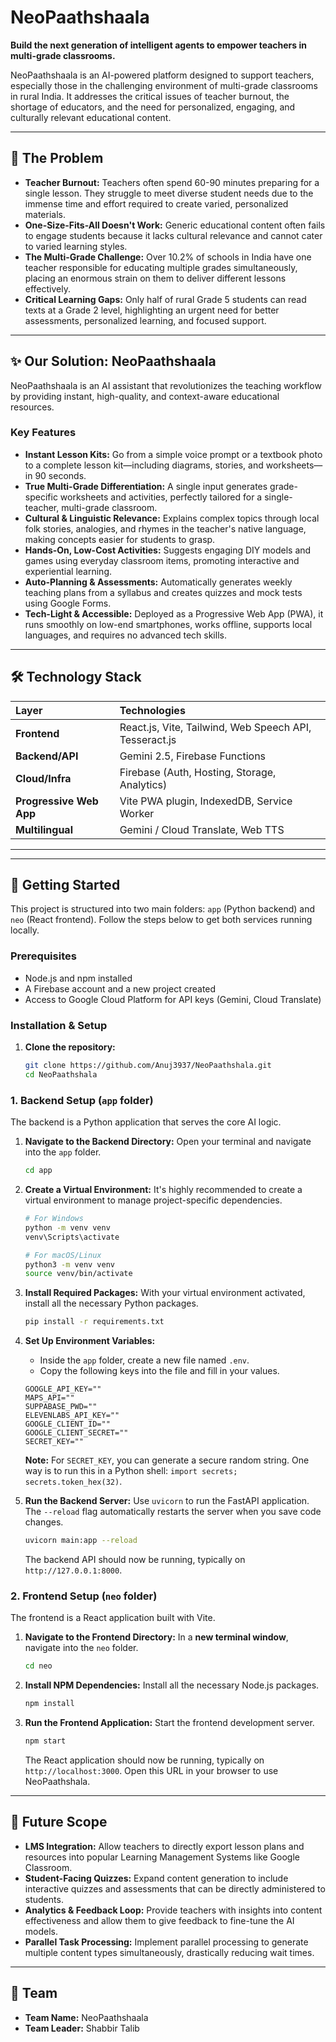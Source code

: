 # NeoPaathshaala

**Build the next generation of intelligent agents to empower teachers in multi-grade classrooms.**

NeoPaathshaala is an AI-powered platform designed to support teachers, especially those in the challenging environment of multi-grade classrooms in rural India. It addresses the critical issues of teacher burnout, the shortage of educators, and the need for personalized, engaging, and culturally relevant educational content.

---

## 🧐 The Problem

* **Teacher Burnout:** Teachers often spend 60-90 minutes preparing for a single lesson. They struggle to meet diverse student needs due to the immense time and effort required to create varied, personalized materials.
* **One-Size-Fits-All Doesn't Work:** Generic educational content often fails to engage students because it lacks cultural relevance and cannot cater to varied learning styles.
* **The Multi-Grade Challenge:** Over 10.2% of schools in India have one teacher responsible for educating multiple grades simultaneously, placing an enormous strain on them to deliver different lessons effectively.
* **Critical Learning Gaps:** Only half of rural Grade 5 students can read texts at a Grade 2 level, highlighting an urgent need for better assessments, personalized learning, and focused support.

---

## ✨ Our Solution: NeoPaathshaala

NeoPaathshaala is an AI assistant that revolutionizes the teaching workflow by providing instant, high-quality, and context-aware educational resources.

### Key Features

* **Instant Lesson Kits:** Go from a simple voice prompt or a textbook photo to a complete lesson kit—including diagrams, stories, and worksheets—in 90 seconds.
* **True Multi-Grade Differentiation:** A single input generates grade-specific worksheets and activities, perfectly tailored for a single-teacher, multi-grade classroom.
* **Cultural & Linguistic Relevance:** Explains complex topics through local folk stories, analogies, and rhymes in the teacher's native language, making concepts easier for students to grasp.
* **Hands-On, Low-Cost Activities:** Suggests engaging DIY models and games using everyday classroom items, promoting interactive and experiential learning.
* **Auto-Planning & Assessments:** Automatically generates weekly teaching plans from a syllabus and creates quizzes and mock tests using Google Forms.
* **Tech-Light & Accessible:** Deployed as a Progressive Web App (PWA), it runs smoothly on low-end smartphones, works offline, supports local languages, and requires no advanced tech skills.

---

## 🛠️ Technology Stack

| Layer                | Technologies                                      |
| :------------------- | :------------------------------------------------ |
| **Frontend** | React.js, Vite, Tailwind, Web Speech API, Tesseract.js |
| **Backend/API** | Gemini 2.5, Firebase Functions                     |
| **Cloud/Infra** | Firebase (Auth, Hosting, Storage, Analytics)      |
| **Progressive Web App** | Vite PWA plugin, IndexedDB, Service Worker        |
| **Multilingual** | Gemini / Cloud Translate, Web TTS                 |

---



---

## 🚀 Getting Started

This project is structured into two main folders: `app` (Python backend) and `neo` (React frontend). Follow the steps below to get both services running locally.
### Prerequisites

* Node.js and npm installed
* A Firebase account and a new project created
* Access to Google Cloud Platform for API keys (Gemini, Cloud Translate)

### Installation & Setup

1.  **Clone the repository:**
    ```sh
    git clone https://github.com/Anuj3937/NeoPaathshala.git
    cd NeoPaathshala
    ```
### 1. Backend Setup (`app` folder)

The backend is a Python application that serves the core AI logic.

1.  **Navigate to the Backend Directory:**
    Open your terminal and navigate into the `app` folder.
    ```sh
    cd app
    ```

2.  **Create a Virtual Environment:**
    It's highly recommended to create a virtual environment to manage project-specific dependencies.
    ```sh
    # For Windows
    python -m venv venv
    venv\Scripts\activate

    # For macOS/Linux
    python3 -m venv venv
    source venv/bin/activate
    ```

3.  **Install Required Packages:**
    With your virtual environment activated, install all the necessary Python packages.
    ```sh
    pip install -r requirements.txt
    ```

4.  **Set Up Environment Variables:**
    * Inside the `app` folder, create a new file named `.env`.
    * Copy the following keys into the file and fill in your values.

    ```
    GOOGLE_API_KEY=""
    MAPS_API=""
    SUPPABASE_PWD=""
    ELEVENLABS_API_KEY=""
    GOOGLE_CLIENT_ID=""
    GOOGLE_CLIENT_SECRET=""
    SECRET_KEY=""
    ```
    **Note:** For `SECRET_KEY`, you can generate a secure random string. One way is to run this in a Python shell: `import secrets; secrets.token_hex(32)`.

5.  **Run the Backend Server:**
    Use `uvicorn` to run the FastAPI application. The `--reload` flag automatically restarts the server when you save code changes.
    ```sh
    uvicorn main:app --reload
    ```
    The backend API should now be running, typically on `http://127.0.0.1:8000`.

### 2. Frontend Setup (`neo` folder)

The frontend is a React application built with Vite.

1.  **Navigate to the Frontend Directory:**
    In a **new terminal window**, navigate into the `neo` folder.
    ```sh
    cd neo
    ```

2.  **Install NPM Dependencies:**
    Install all the necessary Node.js packages.
    ```sh
    npm install
    ```

3.  **Run the Frontend Application:**
    Start the frontend development server.
    ```sh
    npm start
    ```
    The React application should now be running, typically on `http://localhost:3000`. Open this URL in your browser to use NeoPaathshala.

---
## 🔮 Future Scope

* **LMS Integration:** Allow teachers to directly export lesson plans and resources into popular Learning Management Systems like Google Classroom.
* **Student-Facing Quizzes:** Expand content generation to include interactive quizzes and assessments that can be directly administered to students.
* **Analytics & Feedback Loop:** Provide teachers with insights into content effectiveness and allow them to give feedback to fine-tune the AI models.
* **Parallel Task Processing:** Implement parallel processing to generate multiple content types simultaneously, drastically reducing wait times.

---

## 👥 Team

* **Team Name:** NeoPaathshaala
* **Team Leader:** Shabbir Talib
